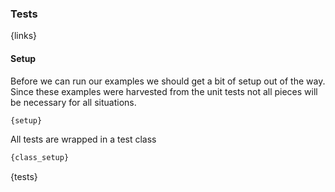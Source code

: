 ### Tests
{links}

#### Setup
Before we can run our examples we should get a bit of setup out of the way.
Since these examples were harvested from the unit tests not all pieces
will be necessary for all situations.
```python
{setup}
```

All tests are wrapped in a test class
```python
{class_setup}
```
{tests}